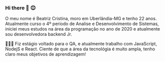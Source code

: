 ### Hi there 👋  😊 

  O meu nome é Beatriz Cristina, moro em Uberlândia-MG e tenho 22 anos. Atualmente curso o 4º período de Analise e Desenvolvimento de Sistemas, iniciei meus estudos na área da programação no ano de 2020 e atualmente sou desenvolvedora backend Jr.
  
  
 👩🏻‍💻 Fiz estágio voltado para o QA, e atualmente trabalho com JavaScript, NodejS e React. Ciente de que a área da tecnológia é muito ampla, tenho claro meus objetivos de aprendizagem!

